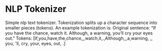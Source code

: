 # NLP Tokenizer
Simple nlp text tokenizer. Tokenization splits up a character sequence into smaller pieces (tokens). An example tokenization is: Original sentence: “If you have the chance, watch it. Although, a warning, you’ll cry your eyes out.” Tokens: [If,you,have,the,chance,,,watch,it,.,Although,,,a,warning, ,, you, 'll, cry, your, eyes, out, .]

